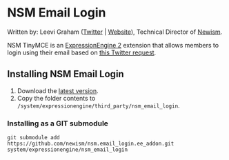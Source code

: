 NSM Email Login
===============

Written by: Leevi Graham ([Twitter](http://twitter.com/leevigraham) | [Website](http://leevigraham.com)), Technical Director of [Newism](http://newism.com.au).

NSM TinyMCE is an [ExpressionEngine 2](http://expressionengine.com/index.php?affiliate=newism&amp;page=public_beta/index) extension that allows members to login using their email based on [this Twitter request](http://twitter.com/leevigraham/status/11612968156397569).

Installing NSM Email Login
--------------------------

1. Download the [latest version](https://github.com/newism/nsm.body_class.ee_addon/downloads).
2. Copy the folder contents to `/system/expressionengine/third_party/nsm_email_login`.

### Installing as a GIT submodule

`git submodule add https://github.com/newism/nsm.email_login.ee_addon.git system/expressionengine/nsm_email_login`